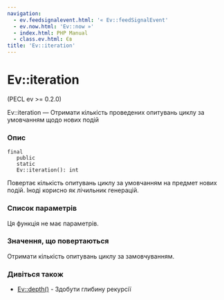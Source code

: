 ```yaml
---
navigation:
  - ev.feedsignalevent.html: '« Ev::feedSignalEvent'
  - ev.now.html: 'Ev::now »'
  - index.html: PHP Manual
  - class.ev.html: Єв
title: 'Ev::iteration'
---
```

# Ev::iteration

(PECL ev >= 0.2.0)

Ev::iteration — Отримати кількість проведених опитувань циклу за умовчанням щодо нових подій

### Опис

```methodsynopsis
final
   public
   static
   Ev::iteration(): int
```

Повертає кількість опитувань циклу за умовчанням на предмет нових подій. Іноді корисно як лічильник генерацій.

### Список параметрів

Ця функція не має параметрів.

### Значення, що повертаються

Отримати кількість опитувань циклу за замовчуванням.

### Дивіться також

-   [Ev::depth()](ev.depth.md) - Здобути глибину рекурсії
